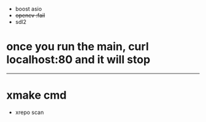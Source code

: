 - boost asio
- ~~opencv :fail~~
- sdl2
# once you run the main, curl localhost:80 and it will stop
---
# xmake cmd
- xrepo scan
